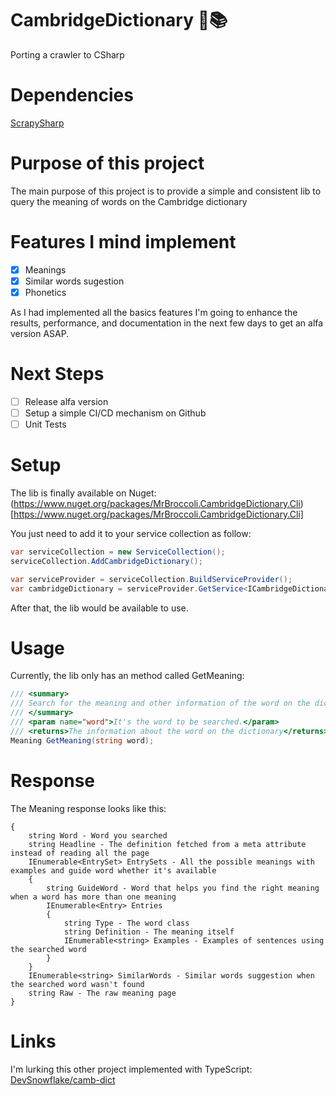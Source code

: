 # CambridgeDictionary :book::books:
Porting a crawler to CSharp

# Dependencies
[ScrapySharp](https://github.com/rflechner/ScrapySharp)

# Purpose of this project
The main purpose of this project is to provide a simple and consistent lib to query the meaning of words on the Cambridge dictionary

# Features I mind implement
- [x] Meanings
- [x] Similar words sugestion
- [x] Phonetics

As I had implemented all the basics features I'm going to enhance the results, performance, and documentation in the next few days to get an alfa version ASAP.

# Next Steps
 - [ ] Release alfa version
 - [ ] Setup a simple CI/CD mechanism on Github
 - [ ] Unit Tests

# Setup
The lib is finally available on Nuget: (https://www.nuget.org/packages/MrBroccoli.CambridgeDictionary.Cli)[https://www.nuget.org/packages/MrBroccoli.CambridgeDictionary.Cli]

You just need to add it to your service collection as follow:

````C#
var serviceCollection = new ServiceCollection();
serviceCollection.AddCambridgeDictionary();

var serviceProvider = serviceCollection.BuildServiceProvider();
var cambridgeDictionary = serviceProvider.GetService<ICambridgeDictionaryCli>();
````

After that, the lib would be available to use.

# Usage

Currently, the lib only has an method called GetMeaning:

````C#
/// <summary>
/// Search for the meaning and other information of the word on the dictionary
/// </summary>
/// <param name="word">It's the word to be searched.</param>
/// <returns>The information about the word on the dictionary</returns>
Meaning GetMeaning(string word);
````

# Response

The Meaning response looks like this:

```
{
    string Word - Word you searched
    string Headline - The definition fetched from a meta attribute instead of reading all the page
    IEnumerable<EntrySet> EntrySets - All the possible meanings with examples and guide word whether it's available
    {
        string GuideWord - Word that helps you find the right meaning when a word has more than one meaning
        IEnumerable<Entry> Entries
        {
            string Type - The word class
            string Definition - The meaning itself
            IEnumerable<string> Examples - Examples of sentences using the searched word
        }
    }
    IEnumerable<string> SimilarWords - Similar words suggestion when the searched word wasn't found
    string Raw - The raw meaning page
}

```


# Links
I'm lurking this other project implemented with TypeScript: [DevSnowflake/camb-dict](https://github.com/DevSnowflake/camb-dict)